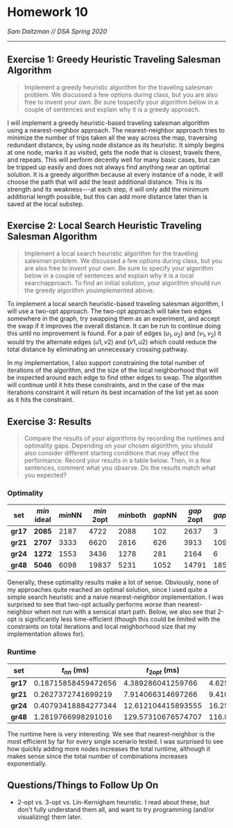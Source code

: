 # Homework 10
*Sam Daitzman // DSA Spring 2020*

---------------------------------

## Exercise 1: Greedy Heuristic Traveling Salesman Algorithm
> Implement a greedy heuristic algorithm for the traveling salesman problem.  We discussed a few options during class, but you are also free to invent your own.  Be sure tospecify your algorithm below in a couple of sentences and explain why it is a greedy approach.

I will implement a greedy heuristic-based traveling salesman algorithm using a nearest-neighbor approach. The nearest-neighbor approach tries to minimize the number of trips taken all the way across the map, traversing redundant distance, by using node distance as its heuristic. It simply begins at one node, marks it as visited, gets the node that is closest, travels there, and repeats. This will perform decently well for many basic cases, but can be tripped up easily and does not always find anything near an optimal solution. It is a greedy algorithm because at every instance of a node, it will choose the path that will add the least additional distance. This is its strength and its weakness---at each step, it will only add the minimum additional length possible, but this can add more distance later than is saved at the local substep.


## Exercise 2: Local Search Heuristic Traveling Salesman Algorithm
> Implement a local search heuristic algorithm for the traveling salesman problem. We discussed a few options during class, but you are also free to invent your own.  Be sure to specify your algorithm below in a couple of sentences and explain why it is a local searchapproach.  To find an initial solution, your algorithm should run the greedy algorithm youimplemented above.

To implement a local search heuristic-based traveling salesman algorithm, I will use a two-opt approach. The two-opt approach will take two edges somewhere in the graph, try swapping them as an experiment, and accept the swap if it improves the overall distance. It can be run to continue doing this until no improvement is found. For a pair of edges $(u_1, u_2)$ and $(v_1, v_2)$ it would try the alternate edges $(u1, v2)$ and $(v1, u2)$ which could reduce the total distance by eliminating an unnecessary crossing pathway.

In my implementation, I also support constraining the total number of iterations of the algorithm, and the size of the local neighborhood that will be inspected around each edge to find other edges to swap. The algorithm will continue until it hits these constraints, and in the case of the max iterations constraint it will return its best incarnation of the list yet as soon as it hits the constraint.

## Exercise 3: Results
> Compare the results of your algorithms by recording the runtimes and optimality gaps.  Depending on your chosen algorithm, you should also consider different starting conditions that may affect the performance.  Record your results in a table below.  Then, in a few sentences, comment what you observe.  Do the results match what you expected?

### Optimality
| set      | $min$ ideal | $min$NN | $min$ 2opt | $min$both | $gap$NN | $gap$ 2opt | $gap$both |
| -------- | ----------- | ------- | ---------- | --------- | ------- | ---------- | --------- |
| **gr17** | **2085**    | 2187    | 4722       | 2088      | 102     | 2637       | 3         |
| **gr21** | **2707**    | 3333    | 6620       | 2816      | 626     | 3913       | 109       |
| **gr24** | **1272**    | 1553    | 3436       | 1278      | 281     | 2164       | 6         |
| **gr48** | **5046**    | 6098    | 19837      | 5231      | 1052    | 14791      | 185       |

Generally, these optimality results make a lot of sense. Obviously, none of my approaches quite reached an optimal solution, since I used quite a simple search heuristic and a naive nearest-neighbor implementation. I was surprised to see that two-opt actually performs *worse* than nearest-neighbor when not run with a sensical start path. Below, we also see that 2-opt is significantly less time-efficient (though this could be limited with the constraints on total iterations and local neighborhood size that my implementation allows for).

### Runtime


| set      | $t_{nn}$ (ms)       | $t_{2opt}$ (ms)    | $t_{both}$ (ms)    |
| -------- | ------------------- | ------------------ | ------------------ |
| **gr17** | 0.18715858459472656 | 4.389286041259766  | 4.625797271728516  |
| **gr21** | 0.2627372741699219  | 7.914066314697266  | 9.41014289855957   |
| **gr24** | 0.40793418884277344 | 12.612104415893555 | 16.251325607299805 |
| **gr48** | 1.2819766998291016  | 129.57310676574707 | 116.81389808654785 |

The runtime here is very interesting. We see that nearest-neighbor is the most efficient by far for every single scenario tested. I was surprised to see how quickly adding more nodes increases the total runtime, although it makes sense since the total number of combinations increases exponentially.

## Questions/Things to Follow Up On
- 2-opt vs. 3-opt vs. Lin-Kernigham heuristic. I read about these, but don't fully understand them all, and want to try programming (and/or visualizing) them later.